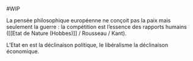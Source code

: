 #WIP

La pensée philosophique européenne ne conçoit pas la paix mais seulement la guerre : la compétition est l’essence des rapports humains ([[Etat de Nature (Hobbes)]] / Rousseau / Kant).

L’Etat en est la déclinaison politique, le libéralisme la déclinaison économique.